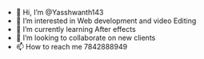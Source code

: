 - 👋 Hi, I’m @Yasshwanth143
- 👀 I’m interested in Web development and video Editing
- 🌱 I’m currently learning After effects
- 💞️ I’m looking to collaborate on new clients
- 📫 How to reach me 7842888949


<!---
Yasshwanth143/Yasshwanth143 is a ✨ special ✨ repository because its `README.md` (this file) appears on your GitHub profile.
You can click the Preview link to take a look at your changes.
--->
